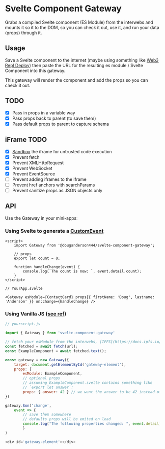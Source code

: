 # Svelte Component Gateway

Grabs a compiled Svelte component (ES Module) from the interwebs and mounts it so it to the DOM, so you can check it out, use it, and run your data (props) through it.

## Usage

Save a Svelte component to the internet (maybe using something like [Web3 Repl Deploy](https://douganderson444.github.io/web3-repl-deploy/)) then paste the URL for the resulting es module / Svelte Component into this gateway.

This gateway will render the component and add the props so you can check it out.

## TODO

- [x] Pass in props in a variable way
- [x] Pass props back to parent (to save them)
- [x] Pass default props to parent to capture schema

## iFrame TODO

- [x] [Sandbox](https://developer.mozilla.org/en-US/docs/Web/HTTP/Headers/Content-Security-Policy/sandbox) the iframe for untrusted code execution
- [x] Prevent fetch
- [x] Prevent XMLHttpRequest
- [x] Prevent WebSocket
- [x] Prevent EventSource
- [ ] Prevent adding iframes to the iframe
- [ ] Prevent href anchors with searchParams
- [ ] Prevent sanitize props as JSON objects only

## API

Use the Gateway in your mini-apps:

### Using Svelte to generate a [CustomEvent](https://developer.mozilla.org/en-US/docs/Web/API/CustomEvent)

```svelte
<script>
	import Gateway from '@douganderson444/svelte-component-gateway';

	// props
	export let count = 0;

	function handleChange(event) {
		console.log(`The count is now: `, event.detail.count);
	}
</script>

// YourApp.svelte

<Gateway esModule={ContactCard} props{{ firstName: 'Doug', lastname: 'Anderson' }} on:change={handleChange} />
```

### Using Vanilla JS ([see ref](https://svelte.dev/docs#run-time-client-side-component-api))

```js
// yourscript.js

import { Gateway } from 'svelte-component-gateway'

// fetch your esModule from the interwebs, [IPFS](https://docs.ipfs.io/concepts/ipfs-gateway/), or perhaps [Arweave](https://docs.arweave.org/developers/server/http-api)
const fetched = await fetch(url);
const ExampleComponent = await fetched.text();

const gateway = new Gateway({
    target: document.getElementById('gateway-element'),
	props: {
		esModule: ExampleComponent,
        // optional props
		// assuming ExampleComponent.svelte contains something like
		// `export let answer`:
        props: { answer: 42 } // we want the answer to be 42 instead of the default
})

gateway.$on('change',
    event => {
        // save them somewhere
        // defaults props will be emited on load
        console.log("The following properties changed: ", event.detail)
        }
)

<div id='gateway-element'></div>

```
